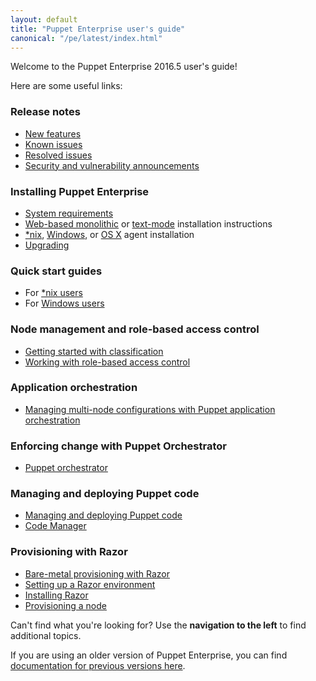 ```yaml
---
layout: default
title: "Puppet Enterprise user's guide"
canonical: "/pe/latest/index.html"
---
```


Welcome to the Puppet Enterprise 2016.5 user's guide!

Here are some useful links:

### Release notes

* [New features](./release_notes.html)
* [Known issues](./release_notes_known_issues.html)
* [Resolved issues](./release_notes_resolved_issues.html)
* [Security and vulnerability announcements](https://puppet.com/docs/security-vulnerability-announcements)


### Installing Puppet Enterprise

* [System requirements](./sys_req_hw.html)
* [Web-based monolithic](./install_pe_mono.html) or [text-mode](./install_text_mode_split.html) installation instructions
* [*nix](./install_agents.html), [Windows](./install_windows.html), or [OS X](./install_osx.html) agent installation
* [Upgrading](./upgrade_mono.html)


### Quick start guides

* For [*nix users](./quick_start.html)
* For [Windows users](./quick_start_windows_intro.html)

### Node management and role-based access control

* [Getting started with classification](./console_classes_groups_getting_started.html)
* [Working with role-based access control](./rbac_intro.html)

### Application orchestration

* [Managing multi-node configurations with Puppet application orchestration](./app_orchestration_overview.html)

### Enforcing change with Puppet Orchestrator

* [Puppet orchestrator](./orchestrator_intro.html)

### Managing and deploying Puppet code

* [Managing and deploying Puppet code](./cmgmt_managing_code.html)
* [Code Manager](./code_mgr.html)

### Provisioning with Razor

* [Bare-metal provisioning with Razor](./razor_intro.html)
* [Setting up a Razor environment](./razor_prereqs.html)
* [Installing Razor](./razor_install.html)
* [Provisioning a node](./razor_using.html)

Can't find what you're looking for? Use the **navigation to the left** to find additional topics.

If you are using an older version of Puppet Enterprise, you can find [documentation for previous versions here](/pe/index.html).
